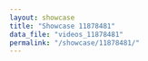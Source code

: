 ```yaml
---
layout: showcase
title: "Showcase 11878481"
data_file: "videos_11878481"
permalink: "/showcase/11878481/"
---
```

